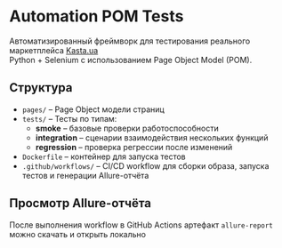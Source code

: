 # Automation POM Tests

Автоматизированный фреймворк для тестирования реального маркетплейса [Kasta.ua](https://kasta.ua)  
Python + Selenium с использованием Page Object Model (POM).

## Структура

- `pages/` – Page Object модели страниц  
- `tests/` – Тесты по типам:
  - **smoke** – базовые проверки работоспособности  
  - **integration** – сценарии взаимодействия нескольких функций  
  - **regression** – проверка регрессии после изменений  
- `Dockerfile` – контейнер для запуска тестов  
- `.github/workflows/` – CI/CD workflow для сборки образа, запуска тестов и генерации Allure-отчёта  

## Просмотр Allure-отчёта

После выполнения workflow в GitHub Actions артефакт `allure-report` можно скачать и открыть локально